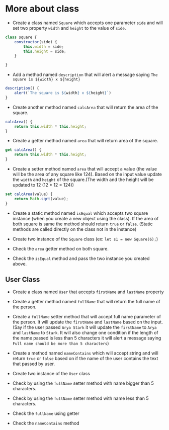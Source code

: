 # More about class

- Create a class named `Square` which accepts one parameter `side` and will set two property `width` and `height` to the value of `side`.

```js
class square {
    constructor(side) {
        this.width = side;
        this.height = side;
    }

}
```
- Add a method named `description` that will alert a message saying `The square is ${width} x ${height}`
```js
description() {
    alert(`The square is ${width} x ${height}`)
}
```
- Create another method named `calcArea` that will return the area of the square.
```js
calcArea() {
    return this.width * this.height;
}
```
- Create a getter method named `area` that will return area of the square.
```js
get calcArea() {
    return this.width * this.height;
}
```
- Create a setter method named `area` that will accept a value (the value will be the area of any square like 124). Based on the input value update the `width` and `height` of the square.(The width and the height will be updated to 12 (12 \* 12 = 124))

```js
set calcArea(value) {
    return Math.sqrt(value);
}
```

- Create a static method named `isEqual` which accepts two square instance (when you create a new object using the class). If the area of both square is same the method should return `true` or `false`. (Static methods are called directly on the class not in the instance)

- Create two instance of the `Square` class (ex: `let s1 = new Square(6);`)

- Check the `area` getter method on both square.

- Check the `isEqual` method and pass the two instance you created above.

## User Class

- Create a class named `User` that accepts `firstName` and `lastName` property

- Create a getter method named `fullName` that will return the full name of the person.

- Create a `fullName` setter method that will accept full name parameter of the person. It will update the `firstName` and `lastName` based on the input. (Say if the user passed `Arya Stark` it will update the `firstName` to `Arya` and `lastName` to `Stark`. It will also change one condition if the length of the name passed is less than 5 characters it will alert a message saying `Full name should be more than 5 characters`)

- Create a method named `nameContains` which will accept string and will return `true` or `false` based on if the name of the user contains the text that passed by user.

- Create two instance of the `User` class

- Check by using the `fullName` setter method with name bigger than 5 characters.

- Check by using the `fullName` setter method with name less than 5 characters.

- Check the `fullName` using getter

- Check the `nameContains` method

